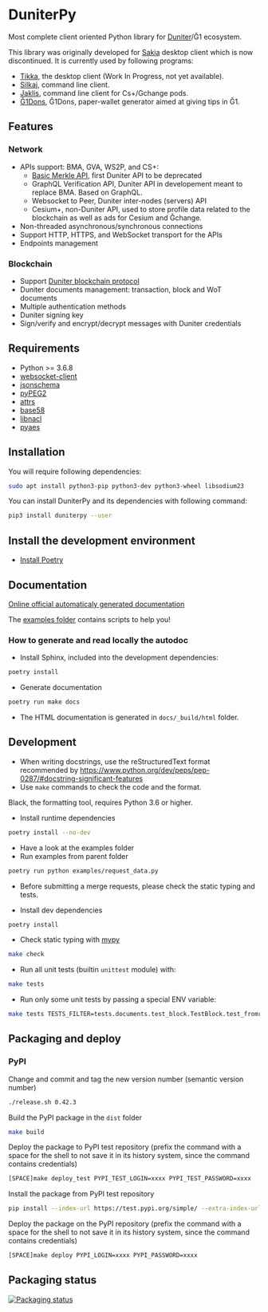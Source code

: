 # DuniterPy
Most complete client oriented Python library for [Duniter](https://git.duniter.org/nodes/typescript/duniter)/Ğ1 ecosystem.

This library was originally developed for [Sakia](http://sakia-wallet.org/) desktop client which is now discontinued.
It is currently used by following programs:
- [Tikka](https://git.duniter.org/clients/python), the desktop client (Work In Progress, not yet available).
- [Silkaj](https://silkaj.duniter.org/), command line client.
- [Jaklis](https://git.p2p.legal/axiom-team/jaklis), command line client for Cs+/Gchange pods.
- [Ğ1Dons](https://git.duniter.org/matograine/g1pourboire), Ğ1Dons, paper-wallet generator aimed at giving tips in Ğ1.

## Features
### Network
- APIs support: BMA, GVA, WS2P, and CS+:
  - [Basic Merkle API](https://git.duniter.org/nodes/typescript/duniter/-/blob/dev/doc/HTTP_API.md), first Duniter API to be deprecated
  - GraphQL Verification API, Duniter API in developement meant to replace BMA. Based on GraphQL.
  - Websocket to Peer, Duniter inter-nodes (servers) API
  - Cesium+, non-Duniter API, used to store profile data related to the blockchain as well as ads for Cesium and Ğchange.
- Non-threaded asynchronous/synchronous connections
- Support HTTP, HTTPS, and WebSocket transport for the APIs
- Endpoints management

### Blockchain
- Support [Duniter blockchain protocol](https://git.duniter.org/documents/rfcs#duniter-blockchain-protocol-dubp)
- Duniter documents management: transaction, block and WoT documents
- Multiple authentication methods
- Duniter signing key
- Sign/verify and encrypt/decrypt messages with Duniter credentials

## Requirements
- Python >= 3.6.8
- [websocket-client](https://pypi.org/project/websocket-client)
- [jsonschema](https://pypi.org/project/jsonschema)
- [pyPEG2](https://pypi.org/project/pyPEG2)
- [attrs](https://pypi.org/project/attrs)
- [base58](https://pypi.org/project/base58)
- [libnacl](https://pypi.org/project/libnacl)
- [pyaes](https://pypi.org/project/pyaes)

## Installation
You will require following dependencies:
```bash
sudo apt install python3-pip python3-dev python3-wheel libsodium23
```

You can install DuniterPy and its dependencies with following command:
```bash
pip3 install duniterpy --user
```

## Install the development environment
- [Install Poetry](https://python-poetry.org/docs/#installation)

## Documentation
[Online official automaticaly generated documentation](https://clients.duniter.io/python/duniterpy/index.html)

The [examples folder](https://git.duniter.org/clients/python/duniterpy/tree/master/examples) contains scripts to help you!

### How to generate and read locally the autodoc

- Install Sphinx, included into the development dependencies:
```bash
poetry install
```

- Generate documentation
```bash
poetry run make docs
```

- The HTML documentation is generated in `docs/_build/html` folder.

## Development
* When writing docstrings, use the reStructuredText format recommended by https://www.python.org/dev/peps/pep-0287/#docstring-significant-features
* Use `make` commands to check the code and the format.

Black, the formatting tool, requires Python 3.6 or higher.

* Install runtime dependencies
```bash
poetry install --no-dev
```

* Have a look at the examples folder
* Run examples from parent folder
```bash
poetry run python examples/request_data.py
```

* Before submitting a merge requests, please check the static typing and tests.

* Install dev dependencies
```bash
poetry install
```

* Check static typing with [mypy](http://mypy-lang.org/)
```bash
make check
```

* Run all unit tests (builtin `unittest` module) with:
```bash
make tests
```

* Run only some unit tests by passing a special ENV variable:
```bash
make tests TESTS_FILTER=tests.documents.test_block.TestBlock.test_fromraw
```

## Packaging and deploy
### PyPI
Change and commit and tag the new version number (semantic version number)
```bash
./release.sh 0.42.3
```

Build the PyPI package in the `dist` folder
```bash
make build
```

Deploy the package to PyPI test repository (prefix the command with a space for the shell to not save it in its history system, since the command contains credentials)
```bash
[SPACE]make deploy_test PYPI_TEST_LOGIN=xxxx PYPI_TEST_PASSWORD=xxxx
```

Install the package from PyPI test repository
```bash
pip install --index-url https://test.pypi.org/simple/ --extra-index-url https://pypi.python.org/simple/ duniterpy
```

Deploy the package on the PyPI repository (prefix the command with a space for the shell to not save it in its history system, since the command contains credentials)
```bash
[SPACE]make deploy PYPI_LOGIN=xxxx PYPI_PASSWORD=xxxx
```

## Packaging status
[![Packaging status](https://repology.org/badge/vertical-allrepos/python:duniterpy.svg)](https://repology.org/project/python:duniterpy/versions)

